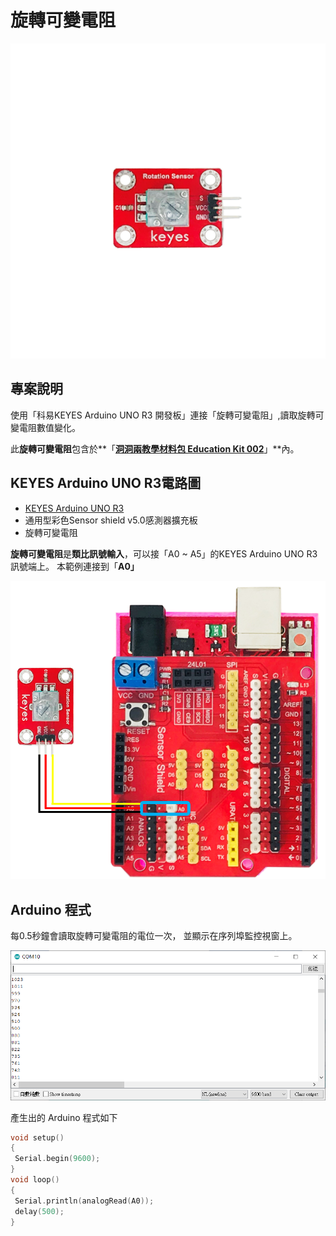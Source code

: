 # 旋轉可變電阻

![](../../.gitbook/assets/0%20%2810%29.png)

## 專案說明

使用「科易KEYES Arduino UNO R3 開發板」連接「旋轉可變電阻」,讀取旋轉可變電阻數值變化。

此**旋轉可變電阻**包含於**「**[洞洞兩教學材料包 Education Kit 002](https://www.robotkingdom.com.tw/product/rk-education-kit-002/)**」**內。

## KEYES Arduino UNO R3電路圖

* [KEYES Arduino UNO R3](https://www.robotkingdom.com.tw/product/keyes-uno-r3/)
* 通用型彩色Sensor shield v5.0感測器擴充板
* 旋轉可變電阻

**旋轉可變電阻**是**類比訊號輸入**，可以接「A0 ~ A5」的KEYES Arduino UNO R3訊號端上。 本範例連接到「**A0」**

![](../../.gitbook/assets/1%20%2825%29.png)

## Arduino 程式

每0.5秒鐘會讀取旋轉可變電阻的電位一次， 並顯示在序列埠監控視窗上。

![](../../.gitbook/assets/2%20%2811%29%20%281%29.png)

產生出的 Arduino 程式如下

```c
void setup()
{
 Serial.begin(9600);
}
void loop()
{
 Serial.println(analogRead(A0));
 delay(500);
}
```

